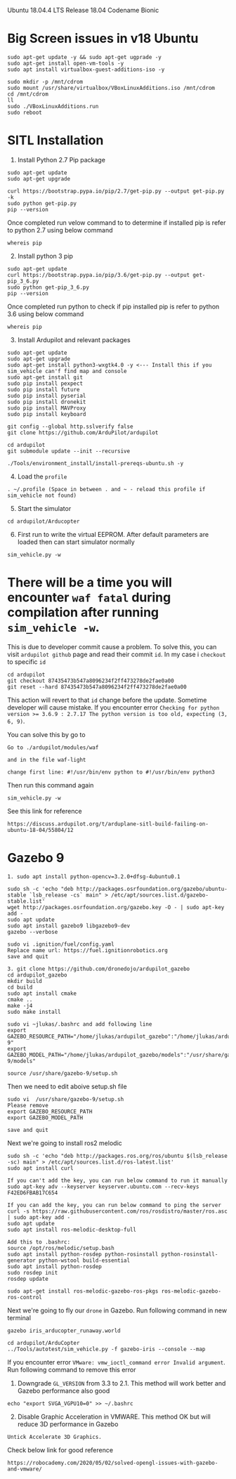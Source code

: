 Ubuntu 18.04.4 LTS
Release 18.04
Codename Bionic

# Big Screen issues in v18 Ubuntu
```
sudo apt-get update -y && sudo apt-get ugprade -y
sudo apt-get install open-vm-tools -y
sudo apt install virtualbox-guest-additions-iso -y

sudo mkdir -p /mnt/cdrom
sudo mount /usr/share/virtualbox/VBoxLinuxAdditions.iso /mnt/cdrom
cd /mnt/cdrom
ll
sudo ./VBoxLinuxAdditions.run
sudo reboot 
```


# SITL Installation

1. Install Python 2.7 Pip package
```
sudo apt-get update
sudo apt-get upgrade

curl https://bootstrap.pypa.io/pip/2.7/get-pip.py --output get-pip.py -k
sudo python get-pip.py
pip --version
```

Once completed run velow command to to determine if installed pip is refer to python 2.7 using below command
```
whereis pip
```

2. Install python 3 pip
```
sudo apt-get update
curl https://bootstrap.pypa.io/pip/3.6/get-pip.py --output get-pip_3_6.py
sudo python get-pip_3_6.py
pip --version
```
Once completed run python to check if pip installed pip is refer to python 3.6 using below command
```
whereis pip
```


3. Install Ardupilot and relevant packages
```
sudo apt-get update
sudo apt-get upgrade
sudo apt-get install python3-wxgtk4.0 -y <--- Install this if you sim_vehicle can'f find map and console
sudo apt-get install git
sudo pip install pexpect
sudo pip install future
sudo pip install pyserial
sudo pip install dronekit
sudo pip install MAVProxy
sudo pip install keyboard

git config --global http.sslverify false
git clone https://github.com/ArduPilot/ardupilot

cd ardupilot
git submodule update --init --recursive

./Tools/environment_install/install-prereqs-ubuntu.sh -y
```

4. Load the `profile`
```
. ~/.profile (Space in between . and ~ - reload this profile if sim_vehicle not found)
```
5. Start the simulator
```
cd ardupilot/Arducopter
```

6. First run to write the virtual EEPROM. After default parameters are loaded then can start simulator normally
```
sim_vehicle.py -w
```

# There will be a time you will encounter `waf fatal` during compilation after running `sim_vehicle -w`.
This is due to developer commit cause a problem. To solve this, you can visit `ardupilot github` page 
and read their commit `id`. In my case i `checkout` to specific `id`
```
cd ardupilot
git checkout 87435473b547a8096234f2ff473278de2fae0a00
git reset --hard 87435473b547a8096234f2ff473278de2fae0a00
```

This action will revert to that `id` change before the update. Sometime developer will cause mistake.
If you encounter error `Checking for python version >= 3.6.9 : 2.7.17
The python version is too old, expecting (3, 6, 9)`.

You can solve this by go to
```
Go to ./ardupilot/modules/waf

and in the file waf-light

change first line: #!/usr/bin/env python to #!/usr/bin/env python3
```

Then run this command again
```
sim_vehicle.py -w
```

See this link for reference
```
https://discuss.ardupilot.org/t/arduplane-sitl-build-failing-on-ubuntu-18-04/55804/12
```

# Gazebo 9
```
1. sudo apt install python-opencv=3.2.0+dfsg-4ubuntu0.1
```

```
sudo sh -c 'echo "deb http://packages.osrfoundation.org/gazebo/ubuntu-stable `lsb_release -cs` main" > /etc/apt/sources.list.d/gazebo-stable.list'
wget http://packages.osrfoundation.org/gazebo.key -O - | sudo apt-key add -
sudo apt update
sudo apt install gazebo9 libgazebo9-dev
gazebo --verbose

sudo vi .ignition/fuel/config.yaml
Replace name url: https://fuel.ignitionrobotics.org
save and quit
```

```
3. git clone https://github.com/dronedojo/ardupilot_gazebo
cd ardupilot_gazebo
mkdir build
cd build
sudo apt install cmake
cmake ..
make -j4
sudo make install
```
```
sudo vi ~jlukas/.bashrc and add following line
export GAZEBO_RESOURCE_PATH="/home/jlukas/ardupilot_gazebo":"/home/jlukas/ardupilot_gazebo/worlds":"/usr/share/gazebo-9"
export GAZEBO_MODEL_PATH="/home/jlukas/ardupilot_gazebo/models":"/usr/share/gazebo-9/models"

source /usr/share/gazebo-9/setup.sh
```

Then we need to edit aboive setup.sh file
```
sudo vi  /usr/share/gazebo-9/setup.sh
Please remove 
export GAZEBO_RESOURCE_PATH
export GAZEBO_MODEL_PATH

save and quit
```

Next we're going to install ros2 melodic
```
sudo sh -c 'echo "deb http://packages.ros.org/ros/ubuntu $(lsb_release -sc) main" > /etc/apt/sources.list.d/ros-latest.list'
sudo apt install curl

If you can't add the key, you can run below command to run it manually
sudo apt-key adv --keyserver keyserver.ubuntu.com --recv-keys F42ED6FBAB17C654

If you can add the key, you can run below command to ping the server
curl -s https://raw.githubusercontent.com/ros/rosdistro/master/ros.asc | sudo apt-key add -
sudo apt update
sudo apt install ros-melodic-desktop-full

Add this to .bashrc:
source /opt/ros/melodic/setup.bash
sudo apt install python-rosdep python-rosinstall python-rosinstall-generator python-wstool build-essential
sudo apt install python-rosdep
sudo rosdep init
rosdep update

sudo apt-get install ros-melodic-gazebo-ros-pkgs ros-melodic-gazebo-ros-control
```

Next we're going to fly our `drone` in Gazebo. Run following command in new terminal
```
gazebo iris_arducopter_runaway.world

cd ardupilot/ArduCopter
../Tools/autotest/sim_vehicle.py -f gazebo-iris --console --map
```

If you encounter error `VMware: vmw_ioctl_command error Invalid argument`. Run following command to remove
this error

1. Downgrade `GL_VERSION` from 3.3 to 2.1. This method will work better and Gazebo performance also good
```
echo "export SVGA_VGPU10=0" >> ~/.bashrc
```

2. Disable Graphic Acceleration in VMWARE. This method OK but will reduce 3D performance in Gazebo
```
Untick Accelerate 3D Graphics.
```
Check below link for good reference
```
https://robocademy.com/2020/05/02/solved-opengl-issues-with-gazebo-and-vmware/
```
